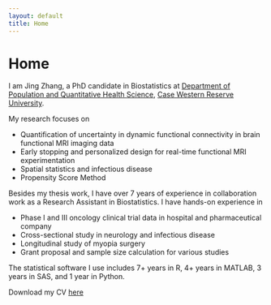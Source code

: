 ```yaml
---
layout: default
title: Home
---
```


<div>
 <h1 class="page-title">Home</h1>
</div>

<div>
<div class="row">
  <p>
I am Jing Zhang, a PhD candidate in Biostatistics at <a href="https://case.edu/medicine/pqhs/">Department of Population and Quantitative Health Science</a>, <a href="https://case.edu/">Case Western Reserve University</a>. 


<p> 
 
My research focuses on 
 <ul> 
  <li> Quantification of uncertainty in dynamic functional connectivity in brain functional MRI imaging data</li>
  <li> Early stopping and personalized design for real-time functional MRI experimentation</li>
  <li> Spatial statistics and infectious disease </li>
  <li> Propensity Score Method</li>
 </ul>

<p> 
 
Besides my thesis work, I have over 7 years of experience in collaboration work as a Research
Assistant in Biostatistics. I have hands-on experience in
 <ul> 
  <li> Phase I and III oncology clinical trial data in hospital and pharmaceutical company</li>
  <li> Cross-sectional study in neurology and infectious disease </li>
  <li> Longitudinal study of myopia surgery </li>
  <li> Grant proposal and sample size calculation for various studies</li>
 </ul>

 <p>The statistical software I use includes 7+ years in R, 4+ years in MATLAB, 3 years in SAS, and 1 year in Python.

 <p>Download my CV <a href="assets/pdfs/Resume_Jing Zhang 2024.pdf">here</a>
 
